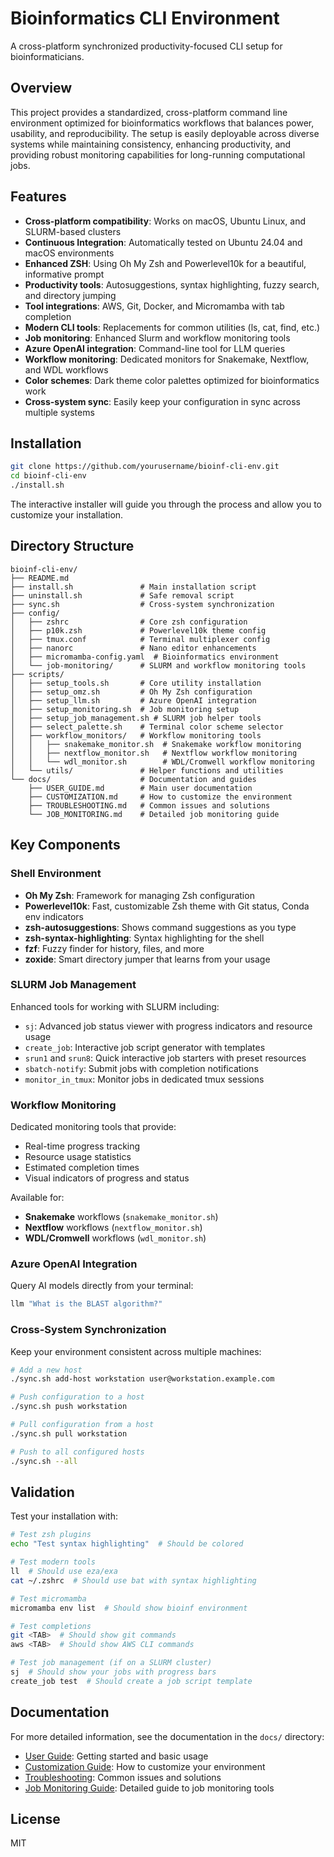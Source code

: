 # Bioinformatics CLI Environment

A cross-platform synchronized productivity-focused CLI setup for bioinformaticians.

## Overview

This project provides a standardized, cross-platform command line environment optimized for bioinformatics workflows that balances power, usability, and reproducibility. The setup is easily deployable across diverse systems while maintaining consistency, enhancing productivity, and providing robust monitoring capabilities for long-running computational jobs.

## Features

- **Cross-platform compatibility**: Works on macOS, Ubuntu Linux, and SLURM-based clusters
- **Continuous Integration**: Automatically tested on Ubuntu 24.04 and macOS environments
- **Enhanced ZSH**: Using Oh My Zsh and Powerlevel10k for a beautiful, informative prompt
- **Productivity tools**: Autosuggestions, syntax highlighting, fuzzy search, and directory jumping
- **Tool integrations**: AWS, Git, Docker, and Micromamba with tab completion
- **Modern CLI tools**: Replacements for common utilities (ls, cat, find, etc.)
- **Job monitoring**: Enhanced Slurm and workflow monitoring tools
- **Azure OpenAI integration**: Command-line tool for LLM queries
- **Workflow monitoring**: Dedicated monitors for Snakemake, Nextflow, and WDL workflows
- **Color schemes**: Dark theme color palettes optimized for bioinformatics work
- **Cross-system sync**: Easily keep your configuration in sync across multiple systems

## Installation

```bash
git clone https://github.com/yourusername/bioinf-cli-env.git
cd bioinf-cli-env
./install.sh
```

The interactive installer will guide you through the process and allow you to customize your installation.

## Directory Structure

```
bioinf-cli-env/
├── README.md
├── install.sh               # Main installation script
├── uninstall.sh             # Safe removal script
├── sync.sh                  # Cross-system synchronization
├── config/
│   ├── zshrc                # Core zsh configuration
│   ├── p10k.zsh             # Powerlevel10k theme config
│   ├── tmux.conf            # Terminal multiplexer config
│   ├── nanorc               # Nano editor enhancements
│   ├── micromamba-config.yaml  # Bioinformatics environment
│   └── job-monitoring/      # SLURM and workflow monitoring tools
├── scripts/
│   ├── setup_tools.sh       # Core utility installation
│   ├── setup_omz.sh         # Oh My Zsh configuration
│   ├── setup_llm.sh         # Azure OpenAI integration
│   ├── setup_monitoring.sh  # Job monitoring setup
│   ├── setup_job_management.sh # SLURM job helper tools
│   ├── select_palette.sh    # Terminal color scheme selector
│   ├── workflow_monitors/   # Workflow monitoring tools
│   │   ├── snakemake_monitor.sh  # Snakemake workflow monitoring
│   │   ├── nextflow_monitor.sh   # Nextflow workflow monitoring
│   │   └── wdl_monitor.sh        # WDL/Cromwell workflow monitoring
│   └── utils/               # Helper functions and utilities
└── docs/                    # Documentation and guides
    ├── USER_GUIDE.md        # Main user documentation
    ├── CUSTOMIZATION.md     # How to customize the environment
    ├── TROUBLESHOOTING.md   # Common issues and solutions
    └── JOB_MONITORING.md    # Detailed job monitoring guide
```

## Key Components

### Shell Environment

- **Oh My Zsh**: Framework for managing Zsh configuration
- **Powerlevel10k**: Fast, customizable Zsh theme with Git status, Conda env indicators
- **zsh-autosuggestions**: Shows command suggestions as you type
- **zsh-syntax-highlighting**: Syntax highlighting for the shell
- **fzf**: Fuzzy finder for history, files, and more
- **zoxide**: Smart directory jumper that learns from your usage

### SLURM Job Management

Enhanced tools for working with SLURM including:

- `sj`: Advanced job status viewer with progress indicators and resource usage
- `create_job`: Interactive job script generator with templates
- `srun1` and `srun8`: Quick interactive job starters with preset resources
- `sbatch-notify`: Submit jobs with completion notifications
- `monitor_in_tmux`: Monitor jobs in dedicated tmux sessions

### Workflow Monitoring

Dedicated monitoring tools that provide:

- Real-time progress tracking
- Resource usage statistics
- Estimated completion times
- Visual indicators of progress and status

Available for:
- **Snakemake** workflows (`snakemake_monitor.sh`)
- **Nextflow** workflows (`nextflow_monitor.sh`)
- **WDL/Cromwell** workflows (`wdl_monitor.sh`)

### Azure OpenAI Integration

Query AI models directly from your terminal:

```bash
llm "What is the BLAST algorithm?"
```

### Cross-System Synchronization

Keep your environment consistent across multiple machines:

```bash
# Add a new host
./sync.sh add-host workstation user@workstation.example.com

# Push configuration to a host
./sync.sh push workstation

# Pull configuration from a host
./sync.sh pull workstation

# Push to all configured hosts
./sync.sh --all
```

## Validation

Test your installation with:

```bash
# Test zsh plugins
echo "Test syntax highlighting"  # Should be colored

# Test modern tools
ll  # Should use eza/exa
cat ~/.zshrc  # Should use bat with syntax highlighting

# Test micromamba
micromamba env list  # Should show bioinf environment

# Test completions
git <TAB>  # Should show git commands
aws <TAB>  # Should show AWS CLI commands

# Test job management (if on a SLURM cluster)
sj  # Should show your jobs with progress bars
create_job test  # Should create a job script template
```

## Documentation

For more detailed information, see the documentation in the `docs/` directory:

- [User Guide](docs/USER_GUIDE.md): Getting started and basic usage
- [Customization Guide](docs/CUSTOMIZATION.md): How to customize your environment
- [Troubleshooting](docs/TROUBLESHOOTING.md): Common issues and solutions
- [Job Monitoring Guide](docs/JOB_MONITORING.md): Detailed guide to job monitoring tools

## License

MIT
